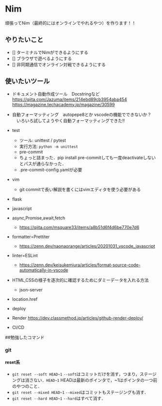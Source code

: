 # Nim
頑張ってNim（最終的にはオンラインでやれるやつ）を作ります！！
## やりたいこと

- [] ターミナルでNimができるようにする
- [] ブラウザで遊べるようにする
- [] 非同期通信でオンライン対戦できるようにする

## 使いたいツール

- ドキュメント自動作成ツール　Docstringなど
https://qiita.com/Jazuma/items/214ebd89cb3954aba454
https://magazine.techacademy.jp/magazine/30599

- 自動フォーマッティング　autopepe8とか
 vscodeの機能でできないか？
　いろいろ試してようやく自動フォーマッティングできた!!

- test
    - ツール: unittest / pytest  
    - 実行方法: `python -m unittest`  
    - pre-commit 
     - ちょっと詰まった．pip install pre-commitしても一度deactivateしないとパスが通らなかった．
     - .pre-commit-config.yamlが必要

- vim
   - git commitで長い解説を書くにはvimエディタを使う必要がある
 
- flask 

- javascript
 - async,Promise,await,fetch
   - https://qiita.com/msquare33/items/a8b51d6f4d6be770e7d6
 - formatter=Prettiter
   - https://zenn.dev/naonaorange/articles/20201031_vscode_javascript
 - linter=ESLint
   - https://zenn.dev/keisukemiura/articles/format-source-code-automatically-in-vscode
 - HTML,CSSの様子を逐次的に確認するためにダミーデータを入れる方法
   - json-server
 - location.href

- deploy
 - Render https://dev.classmethod.jp/articles/github-render-deploy/
- CI/CD

##勉強したコマンド
### git
 #### reset系
 - ```git reset --soft HEAD~1``` `--soft`はコミットだけを消す，つまり，ステージングは消さない．`HEAD~1` HEADは最新のポインタで，~1はポインタの一つ前のやつのこと．
 - ```git reset --mixed HEAD~1``` `--mixed`はコミットもステージングも消す．
 - ```git reset --hard HEAD~1``` `--hard`はすべて消す．
 